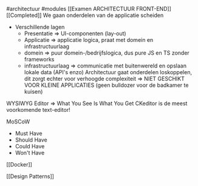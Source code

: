 #architectuur #modules 
[[Examen ARCHITECTUUR FRONT-END]]
[[Completed]]
We gaan onderdelen van de applicatie scheiden
- Verschillende lagen
	- Presentatie => UI-componenten (lay-out)
	- Applicatie => applicatie logica, praat met domein en infrastructuurlaag
	- domein => puur domein-/bedrijfslogica, dus pure JS en TS zonder frameworks
	- infrastructuurlaag => communicatie met buitenwereld en opslaan lokale data (API's enzo)
Architectuur gaat onderdelen loskoppelen, dit zorgt echter voor verhoogde complexiteit => NIET GESCHIKT VOOR KLEINE APPLICATIES (geen bulldozer voor de badkamer te kuisen)

WYSIWYG Editor
=> What You See Is What You Get
CKeditor is de meest voorkomende text-editor!

MoSCoW
- Must Have
- Should Have
- Could Have
- Won't Have

[[Docker]]

[[Design Patterns]]
